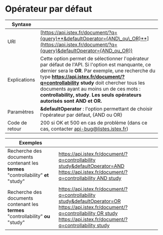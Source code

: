 # Opérateur par défaut

| Syntaxe |  |
| --- | --- |
| URI | [https://api.istex.fr/document/?q={query}**&defaultOperator={AND\_ou\_OR}**](https://api.istex.fr/document/?q={query}&defaultOperator={AND_ou_OR}) |
| Explications | Cette option permet de sélectionner l'opérateur par défaut de l'API.  Si l'option est manquante, ce dernier sera le **OR**. Par exemple, une recherche du type  **https://api.istex.fr/document/?q=controllability study** doit chercher tous les documents ayant au moins un de ces mots : **controllability, study**. **Les seuls opérateurs autorisés sont AND et OR.** |
| Paramètres | **&defaultOperator** : l'option permettant de choisir l'opérateur par défaut, {AND ou OR} |
| Code de retour | 200 si OK et  500 en cas de problème \(dans ce cas, contacter [api-bug@listes.istex.fr](mailto:api-bug@listes.istex.fr)\) |

| Exemples |  |
| --- | --- |
| Recherche des documents contenant les **termes** "controllability" **et** "study" | [https://api.istex.fr/document/?q=controllability study&defaultOperator=AND](https://api.istex.fr/document/?q=controllability%20study&defaultOperator=AND) [https://api.istex.fr/document/?q=controllability AND study](https://api.istex.fr/document/?q=controllability%20AND%20study) |
| Recherche des documents contenant les **termes** "controllability" **ou** "study" | [https://api.istex.fr/document/?q=controllability study&defaultOperator=OR](https://api.istex.fr/document/?q=controllability%20study&defaultOperator=OR) [https://api.istex.fr/document/?q=controllability OR study](https://api.istex.fr/document/?q=controllability%20OR%20study) [https://api.istex.fr/document/?q=controllability study](https://api.istex.fr/document/?q=controllability%20study) |

